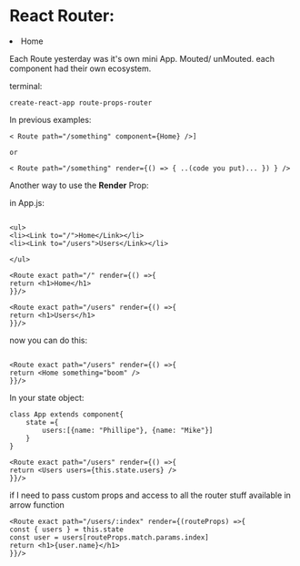 # React Router:

<li><Link to="/">Home</Link></li>

Each Route yesterday was it's own mini App. Mouted/ unMouted. each component had their own ecosystem.

terminal:

````
create-react-app route-props-router

````

In previous examples:

````
< Route path="/something" component={Home} />]

or

< Route path="/something" render={() => { ..(code you put)... }) } />

````

Another way to use the **Render** Prop:

in App.js:

````

<ul>
<li><Link to="/">Home</Link></li>
<li><Link to="/users">Users</Link></li>

</ul>

<Route exact path="/" render={() =>{
return <h1>Home</h1>
}}/>

<Route exact path="/users" render={() =>{
return <h1>Users</h1>
}}/>

````

now you can do this:

````

<Route exact path="/users" render={() =>{
return <Home something="boom" />
}}/>

````

In your state object:

````
class App extends component{
	state ={
		users:[{name: "Phillipe"}, {name: "Mike"}]
	}
}

<Route exact path="/users" render={() =>{
return <Users users={this.state.users} />
}}/>

````

if I need to pass custom props and access to all the router stuff
available in arrow function

````
<Route exact path="/users/:index" render={(routeProps) =>{
const { users } = this.state
const user = users[routeProps.match.params.index]
return <h1>{user.name}</h1>
}}/>

````